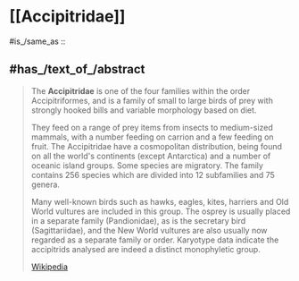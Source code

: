 
# [[Accipitridae]] 

#is_/same_as :: 

## #has_/text_of_/abstract 

> The **Accipitridae** is one of the four families within the order Accipitriformes, 
> and is a family of small to large birds of prey with strongly hooked bills 
> and variable morphology based on diet. 
> 
> They feed on a range of prey items from insects to medium-sized mammals, with a number feeding on carrion and a few feeding on fruit. The Accipitridae have a cosmopolitan distribution, being found on all the world's continents (except Antarctica) and a number of oceanic island groups. Some species are migratory. The family contains 256 species which are divided into 12 subfamilies and 75 genera.
>
> Many well-known birds such as hawks, eagles, kites, harriers and Old World vultures are included in this group. The osprey is usually placed in a separate family (Pandionidae), as is the secretary bird (Sagittariidae), and the New World vultures are also usually now regarded as a separate family or order. Karyotype data indicate the accipitrids analysed are indeed a distinct monophyletic group.
>
> [Wikipedia](https://en.wikipedia.org/wiki/Accipitridae) 


